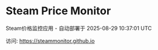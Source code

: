 # Steam Price Monitor

Steam价格监控应用 - 自动部署于 2025-08-29 10:37:01 UTC

访问: https://steammonitor.github.io
